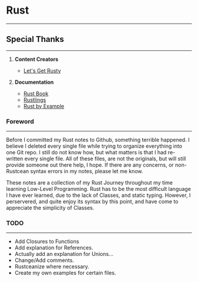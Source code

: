 # **Rust**
---

## **Special Thanks**
---
1. **Content Creators**
    - [Let's Get Rusty](https://piped.kavin.rocks/channel/UCSp-OaMpsO8K0KkOqyBl7_w)

2. **Documentation**
    - [Rust Book](https://doc.rust-lang.org/book/)
    - [Rustlings](https://github.com/rust-lang/rustlings/)
    - [Rust by Example](https://doc.rust-lang.org/stable/rust-by-example/)


### **Foreword**
---
Before I committed my Rust notes to Github, something terrible happened.
I believe I deleted every single file while trying to organize everything into one Git repo.
I still do not know how, but what matters is that I had re-written every single file.
All of these files, are not the originals, but will still provide someone out there help, I hope.
If there are any concerns, or non-Rustcean syntax errors in my notes, please let me know.

These notes are a collection of my Rust Journey throughout my time learning Low-Level Programming.
Rust has to be the most difficult language I have ever learned, due to the lack of Classes, and static typing.
However, I perservered, and quite enjoy its syntax by this point, and have come to appreciate the simplicity of Classes.


### **TODO**
---
- Add Closures to Functions
- Add explanation for References.
- Actually add an explanation for Unions...
- Change/Add comments.
- Rustceanize where necessary.
- Create my own examples for certain files.